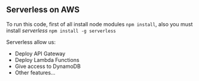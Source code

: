 ## Serverless on AWS

To run this code, first of all install node modules ```npm install```,
also you must install *serverless* ```npm install -g serverless ```

Serverless allow us: 

 - Deploy API Gateway
 - Deploy Lambda Functions
 - Give access to DynamoDB 
 - Other features... 